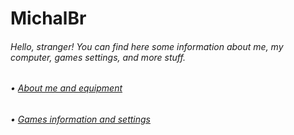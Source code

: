 <h1>MichalBr</h1>
<h6>Hello, stranger! You can find here some information about me, my computer, games settings, and more stuff.</h6>
<h6>• <a href="https://github.com/TheMichalBr/michalbr/blob/main/about_me_and_equipment.md">About me and equipment</a></h6>
<h6>• <a href="https://github.com/TheMichalBr/michalbr/blob/main/games_information_and_settings.md">Games information and settings</a></h6>
